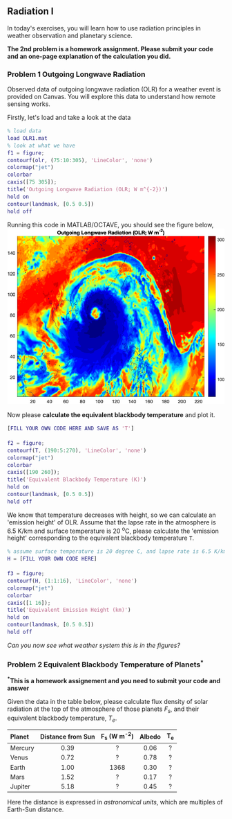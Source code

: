 ## Radiation I

In today's exercises, you will learn how to use radiation principles in weather observation and planetary science. 

**The 2nd problem is a homework assignment. Please submit your code and an one-page explanation of the calculation you did.**

### Problem 1 Outgoing Longwave Radiation

Observed data of outgoing longwave radiation (OLR) for a weather event is provided on Canvas. You will explore this data to understand how remote sensing works.

Firstly, let's load and take a look at the data
```matlab
% load data 
load OLR1.mat 
% look at what we have 
f1 = figure;
contourf(olr, (75:10:305), 'LineColor', 'none')
colormap("jet")
colorbar
caxis([75 305]);
title('Outgoing Longwave Radiation (OLR; W m^{-2})')
hold on
contour(landmask, [0.5 0.5]) 
hold off
```
Running this code in MATLAB/OCTAVE, you should see the figure below,
![OLR](OLR1.png)

Now please **calculate the equivalent blackbody temperature** and plot it.
```matlab
[FILL YOUR OWN CODE HERE AND SAVE AS 'T']

f2 = figure;
contourf(T, (190:5:270), 'LineColor', 'none')
colormap("jet")
colorbar
caxis([190 260]);
title('Equivalent Blackbody Temperature (K)')
hold on
contour(landmask, [0.5 0.5]) 
hold off
```

We know that temperature decreases with height, so we can calculate an 'emission height' of OLR. Assume that the lapse rate in the atmosphere is 6.5 K/km and surface temperature is 20 <sup>o</sup>C, please calculate the 'emission height' corresponding to the equivalent blackbody temperature `T`. 
```matlab
% assume surface temperature is 20 degree C, and lapse rate is 6.5 K/km
H = [FILL YOUR OWN CODE HERE]

f3 = figure;
contourf(H, (1:1:16), 'LineColor', 'none')
colormap("jet")
colorbar
caxis([1 16]);
title('Equivalent Emission Height (km)')
hold on
contour(landmask, [0.5 0.5]) 
hold off
```

_Can you now see what weather system this is in the figures?_

### Problem 2 Equivalent Blackbody Temperature of Planets<sup>*</sup>

**<sup>*</sup>This is a homework assignement and you need to submit your code and answer**


Given the data in the table below, please calculate flux density of solar radiation at the top of the atmosphere of those planets _F<sub>s</sub>_, and their equivalent blackbody temperature, _T<sub>e</sub>_.

| Planet        | Distance from Sun | F<sub>s</sub> (W m<sup>-2</sup>)  | Albedo | T<sub>e</sub> |
|:------------- |:-------------:|:------:|:-----:|:-----:|
| Mercury       | 0.39 | ? | 0.06 | ? |
| Venus         | 0.72 | ? | 0.78 | ? |
| Earth         | 1.00 | 1368 | 0.30 | ? |
| Mars          | 1.52 | ? | 0.17 | ? |
| Jupiter       | 5.18 | ? | 0.45 | ? |

Here the distance is expressed in _astronomical units_, which are multiples of Earth-Sun distance. 

